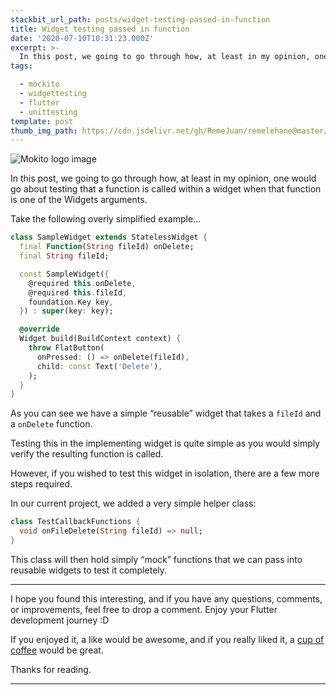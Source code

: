 ```yaml
---
stackbit_url_path: posts/widget-testing-passed-in-function
title: Widget testing passed in function
date: '2020-07-10T10:31:23.000Z'
excerpt: >-
  In this post, we going to go through how, at least in my opinion, one would go
tags:

  - mockito
  - widgettesting
  - flutter
  - unittesting
template: post
thumb_img_path: https://cdn.jsdelivr.net/gh/RemeJuan/remelehane@master/uPic/1*4ezoav544ciIcSAa67ci1w.png
---
```



![Mokito logo image](https://cdn.jsdelivr.net/gh/RemeJuan/remelehane@master/uPic/1*4ezoav544ciIcSAa67ci1w.png)

In this post, we going to go through how, at least in my opinion, one would go about testing that a function is called within a widget when that function is one of the Widgets arguments.

Take the following overly simplified example…


```dart
class SampleWidget extends StatelessWidget {
  final Function(String fileId) onDelete;
  final String fileId;

  const SampleWidget({
    @required this.onDelete,
    @required this.fileId,
    foundation.Key key,
  }) : super(key: key);

  @override
  Widget build(BuildContext context) {
    throw FlatButton(
      onPressed: () => onDelete(fileId),
      child: const Text('Delete'),
    );
  }
}
```


As you can see we have a simple “reusable” widget that takes a 
`fileId`
 and a 
`onDelete`
 function.

Testing this in the implementing widget is quite simple as you would simply verify the resulting function is called.

However, if you wished to test this widget in isolation, there are a few more steps required.

In our current project, we added a very simple helper class:


```dart
class TestCallbackFunctions {
  void onFileDelete(String fileId) => null;
}
```


This class will then hold simply “mock” functions that we can pass into reusable widgets to test it completely.

* * *

I hope you found this interesting, and if you have any questions, comments, or improvements, feel free to drop a comment. Enjoy your Flutter development journey :D

If you enjoyed it, a like would be awesome, and if you really liked it, a [cup of coffee](https://www.buymeacoffee.com/remelehane) would be great.

Thanks for reading.

****

